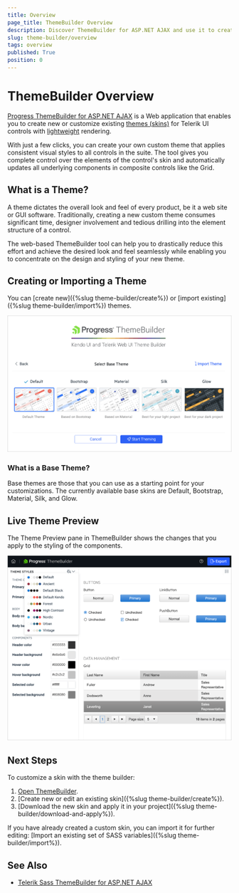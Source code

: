 ```yaml
---
title: Overview
page_title: ThemeBuilder Overview
description: Discover ThemeBuilder for ASP.NET AJAX and use it to create beautiful visual themes that allow you to take full control over the appearance of the UI components
slug: theme-builder/overview
tags: overview
published: True
position: 0
---
```


# ThemeBuilder Overview

[Progress ThemeBuilder for ASP.NET AJAX](https://themebuilder.telerik.com/aspnet-ajax) is a Web application that enables you to create new or customize existing [themes (skins)](https://docs.telerik.com/devtools/aspnet-ajax/general-information/controlling-visual-appearance/how-skins-work) for Telerik UI controls with [lightweight](https://docs.telerik.com/devtools/aspnet-ajax/controls/render-modes) rendering.

With just a few clicks, you can create your own custom theme that applies consistent visual styles to all controls in the suite. The tool gives you complete control over the elements of the control's skin and automatically updates all underlying components in composite controls like the Grid.


## What is a Theme?

A theme dictates the overall look and feel of every product, be it a web site or GUI software. Traditionally, creating a new custom theme consumes significant time, designer involvement and tedious drilling into the element structure of a control.

The web-based ThemeBuilder tool can help you to drastically reduce this effort and achieve the desired look and feel seamlessly while enabling you to concentrate on the design and styling of your new theme.

## Creating or Importing a Theme

You can [create new]({%slug theme-builder/create%}) or [import existing]({%slug theme-builder/import%}) themes.

![ThemeBuilder Overview](images/themebuilder-base-theme.png)

### What is a Base Theme?

Base themes are those that you can use as a starting point for your customizations. The currently available base skins are Default, Bootstrap, Material, Silk, and Glow.

## Live Theme Preview

The Theme Preview pane in ThemeBuilder shows the changes that you apply to the styling of the components.

![Theme Preview in ThemeBuilder](images/themebuilder-new-theme-screen.png)

## Next Steps

To customize a skin with the theme builder:

1. [Open ThemeBuilder](https://themebuilder.telerik.com/aspnet-ajax).
2. [Create new or edit an existing skin]({%slug theme-builder/create%}).
3. [Download the new skin and apply it in your project]({%slug theme-builder/download-and-apply%}).

If you have already created a custom skin, you can import it for further editing: [Import an existing set of SASS variables]({%slug theme-builder/import%}).

## See Also

 * [Telerik Sass ThemeBuilder for ASP.NET AJAX](https://themebuilder.telerik.com/aspnet-ajax)
